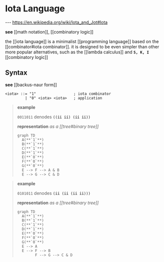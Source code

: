 # Iota Language

--- <https://en.wikipedia.org/wiki/Iota_and_Jot#Iota>

**see** [[math notation]], [[combinatory logic]]

the [[iota language]] is a minimalist [[programming language]] based on the [[combinator#iota combinator]]. it is designed to be even simpler than other more popular alternatives, such as the [[lambda calculus]] and **`S, K, I`** [[combinatory logic]]

## Syntax

**see** [[backus-naur form]]

```bnf
<iota> ::= "1"                 ; iota combinator
         | "0" <iota> <iota>   ; application
```

> **example**
>
> `0011011` denodes **`((ii ii) (ii ii))`**
>
> **representation** _as a [[tree#binary tree]]_
>
> ```mermaid
> graph TD
>   A(**`1`**)
>   B(**`1`**)
>   C(**`1`**)
>   D(**`1`**)
>   E(**`0`**)
>   F(**`0`**)
>   G(**`0`**)
>   E --> F --> A & B
>   E --> G --> C & D
> ```

> **example**
>
> `0101011` denodes **`(ii (ii (ii ii)))`**
>
> **representation** _as a [[tree#binary tree]]_
>
> ```mermaid
> graph TD
>   A(**`1`**)
>   B(**`1`**)
>   C(**`1`**)
>   D(**`1`**)
>   E(**`0`**)
>   F(**`0`**)
>   G(**`0`**)
>   E --> A
>   E --> F --> B
>         F --> G --> C & D
> ```
